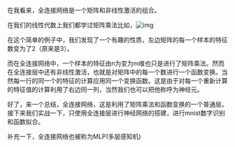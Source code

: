 在我看来，全连接网络是一个矩阵和非线性激活的组合。


在我们的线性代数上我们都学过矩阵乘法比如，![img](https://file+.vscode-resource.vscode-cdn.net/Users/gw/Desktop/MyAILearning/MyAILearning/ALLConnectedLayer/%E6%88%AA%E5%B1%8F2024-08-28%2021.07.37.png "矩阵乘法示意图")

在这个简单的例子中，我们发现了一个有趣的性质，左边矩阵的每一个样本的特征数变为了2（原来是3）。

而在全连接网络中，一个样本的特征由n为变为m维也只是进行了矩阵乘法。然而在全连接层中还有非线性激活，也就是对矩阵中的每一个数进行一个函数变换。当然每一行的同一个的特征的计算应用同一个变换函数。这是由于对每一个重新计算的特征值的计算利用了右边同一列，当然我们也可以把他称呼为神经元。


好了，来一个总结，全连接网络，这是利用了矩阵乘法和函数变换的一个普通层。接下来我们实战一下，只使用全连接层进行神经网络的搭建，进行mnist数字识别和函数拟合。


补充一下，全连接网络也被称为MLP(多层感知机)
